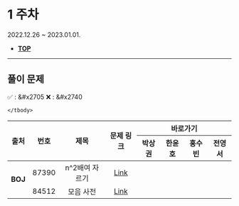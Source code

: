 # 1 주차
2022.12.26 ~ 2023.01.01.

* [**TOP**](../README.md)

---
## 풀이 문제
:white_check_mark: : &#x2705    :x: : &#x2740
<table>
    <thead>
        <tr>
            <th rowspan="2"> 출처 </th>
            <th rowspan="2"> 번호 </th>
            <th rowspan="2"> 제목 </th>
            <th rowspan="2"> 문제 링크 </th>
            <th colspan="4" style="text-align:center;">바로가기</th>
        </tr>
        <tr>
            <th>박상권</th>
            <th>한윤호</th>
            <th>홍수빈</th>
            <th>전영서</th>
        </tr>
    </thead>
    <tbody>
        <tr>
            <td rowspan="5" align="center"><b>BOJ</b></td>
            <td align="center">87390</td>
            <td align="center">n^2배여 자르기</td>
            <td align="center"><a href="https://school.programmers.co.kr/learn/courses/30/lessons/87390">Link</a></td>
            <td align="center"><a href=""> </a></td>
            <td align="center"><a href=""> </a></td>
            <td align="center"><a href=""></a></td>
            <td align="center"><a href=""> </a></td>
        </tr>
        <tr>
            <td align="center">84512</td>
            <td align="center">모음 사전</td>
            <td align="center"><a href="https://school.programmers.co.kr/learn/courses/30/lessons/84512">Link</a></td>
            <td align="center"><a href=""> </a></td>
            <td align="center"><a href=""> </a></td>
            <td align="center"><a href=""> </a></td>
            <td align="center"><a href=""> </a></td>
        </tr>

    </tbody>
</table>

